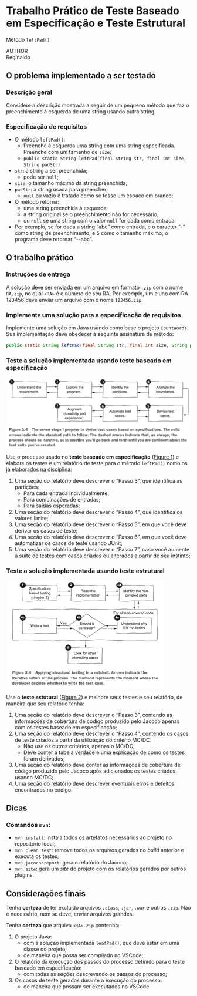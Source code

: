 # Trabalho Prático de Teste Baseado em Especificação e Teste Estrutural
Método ``leftPad()``

AUTHOR <br>
Reginaldo

## O problema implementado a ser testado

### Descrição geral
Considere a descrição mostrada a seguir de um pequeno método que faz o preenchimento à esquerda de uma string usando outra string.

### Especificação de requisitos
- O método ``leftPad()``:
    - Preenche à esquerda uma string com uma string especificada. Preenche com um tamanho de ``size``;
    - ``public static String leftPad(final String str, final int size, String padStr)``
- ``str``: a string a ser preenchida;
    - pode ser ``null``;
- ``size``: o tamanho máximo da string preenchida;
- ``padStr``: a string usada para preencher;
    - ``null`` ou vazio é tratado como se fosse um espaço em branco;
- O método retorna:
    - uma string preenchida à esquerda,
    - a string original se o preenchimento não for necessário,
    - ou ``null`` se uma string com o valor ``null`` for dada como entrada.
- Por exemplo, se for dada a string “abc” como entrada, e o caracter “-” como string de preenchimento, e 5 como o tamanho máximo, o programa deve retornar “--abc”.


## O trabalho prático

### Instruções de entrega
A solução deve ser enviada em um arquivo em formato ``.zip`` com o nome ``RA.zip``, no qual ``<RA>`` é o número de seu RA. Por exemplo, um aluno com RA 123456 deve enviar um arquivo com o nome ``123456.zip``.

### Implemente uma solução para a especificação de requisitos
Implemente uma solução em Java usando como base o projeto ``CountWords``. Sua implementação deve obedecer à seguinte assinatura de método:

```java
public static String leftPad(final String str, final int size, String padStr)
```

### Teste a solução implementada usando teste baseado em especificação

![teste-especificacao](../imgs/teste-especificacao.png "Figure 1: Processo usado no Teste baseado em Especificação.")


Use o processo usado no **teste baseado em especificação** ([Figure 1](#teste-especificacao)) e elabore os testes e um relatório de teste para o método ``leftPad()`` como os já elaborados na disciplina:

1. Uma seção do relatório deve descrever o “Passo 3”, que identifica as partições:
    - Para cada entrada individualmente;
    - Para combinações de entradas;
    - Para saídas esperadas;
2. Uma seção do relatório deve descrever o “Passo 4”, que identifica os valores limite;
3. Uma seção do relatório deve descrever o “Passo 5”, em que você deve derivar os casos de teste;
4. Uma seção do relatório deve descrever o “Passo 6”, em que você deve automatizar os casos de teste usando JUnit;
5. Uma seção do relatório deve descrever o “Passo 7”, caso você aumente a suíte de testes com casos criados ou alterados a partir de seu instinto;


### Teste a solução implementada usando teste estrutural

![teste-estrutural](../imgs/teste-estrutural.png "Figure 2: Processo usado no Teste Estrutural.")

Use o **teste estutural** ([Figure 2](#teste-estrutural)) e melhore seus testes e seu relatório, de maneira que seu relatório tenha:

1. Uma seção do relatório deve descrever o “Passo 3”, contendo as informações de cobertura de código produzido pelo Jacoco apenas com os testes baseado em especificação;
2. Uma seção do relatório deve descrever o “Passo 4”, contendo os casos de teste criados a partir da utilização do critério MC/DC:
    - Não use os outros critérios, apenas o MC/DC;
    - Deve conter a tabela verdade e uma explicação de como os testes foram derivados;
3. Uma seção do relatório deve conter as informações de cobertura de código produzido pelo Jacoco após adicionados os testes criados usando MC/DC;
4. Uma seção do relatório deve descrever eventuais erros e defeitos encontrados no código.


## Dicas
### Comandos ``mvn``:
- ``mvn install``: instala todos os artefatos necessários ao projeto no repositório local;
- ``mvn clean test``: remove todos os arquivos gerados no _build_ anterior e executa os testes;
- ``mvn jacoco:report``: gera o relatório do Jacoco;
- ``mvn site``: gera um _site_ do projeto com os relatórios gerados por outros plugins.

## Considerações finais
Tenha **certeza** de ter excluído arquivos ``.class``, ``.jar``, ``.war`` e outros ``.zip``. Não é necessário, nem se deve, enviar arquivos grandes.

Tenha **certeza** que arquivo ``<RA>.zip`` contenha:

1. O projeto Java:
    - com a solução implementada ``leafPad()``, que deve estar em uma classe do projeto;
    - de maneira que possa ser compilado no VSCode;
2. O relatório da execução dos passos do processo definido para o teste baseado em especificação:
    - com todas as seções descrevendo os passos do processo;
3. Os casos de teste gerados durante a execução do processo:
    - de maneira que possam ser executados no VSCode.